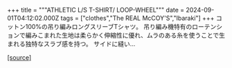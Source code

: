 +++
title = """ATHLETIC L/S T-SHIRT/ LOOP-WHEEL"""
date = 2024-09-01T04:12:02.000Z
tags = ["clothes","The REAL McCOY'S","Ibaraki"]
+++
コットン100%の吊り編みロングスリーブTシャツ。 吊り編み機特有のローテンションで編みこまれた生地は柔らかく伸縮性に優れ、ムラのある糸を使うことで生まれる独特なスラブ感を持つ。 サイドに縫い...

[[source]](https://the-realmccoys.ocnk.net/product/1221)
